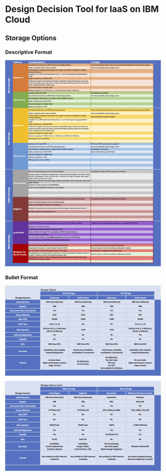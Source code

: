 # Design Decision Tool for IaaS on IBM Cloud

## Storage Options

### Descriptive Format
![Descriptive Format](/images/rainbow_tool_storage.png)

### Bullet Format
![Bullet Format](/images/express_tool_storage1.png)

![Bullet Format](/images/express_tool_storage2.png)


